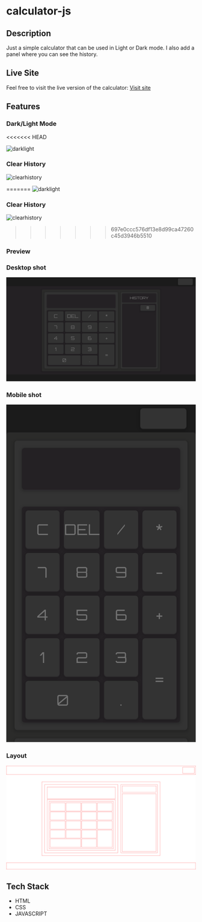 # calculator-js

## Description

Just a simple calculator that can be used in Light or Dark mode.
I also add a panel where you can see the history.

## Live Site

Feel free to visit the live version of the calculator: [Visit site](https://jeru7.github.io/calculator-js/)

## Features

### Dark/Light Mode
<<<<<<< HEAD

![darklight](https://github.com/jeru7/calculator-js/assets/130896368/9e025cdd-deb0-43f4-b08f-5cb6a408fd3d)

### Clear History

![clearhistory](https://github.com/jeru7/calculator-js/assets/130896368/3447598d-45d3-4263-babe-dca138589c84)

=======
![darklight](https://github.com/jeru7/calculator-js/assets/130896368/9e025cdd-deb0-43f4-b08f-5cb6a408fd3d)

### Clear History
![clearhistory](https://github.com/jeru7/calculator-js/assets/130896368/3447598d-45d3-4263-babe-dca138589c84)



>>>>>>> 697e0ccc576df13e8d99ca47260c45d3946b5510
### Preview

### Desktop shot

![Screenshot](./images/fullwindowshot.png "Desktop photo of the site")

### Mobile shot

![Screenshot](./images/mobileshot.png "Mobile photo of the site")

### Layout

![Screenshot](./images/Layout.png "Layout of the site")

## Tech Stack

- HTML
- CSS
- JAVASCRIPT
